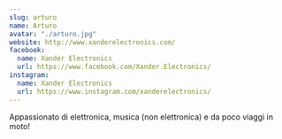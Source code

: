 ```yaml
---
slug: arturo
name: Arturo
avatar: "./arturo.jpg"
website: http://www.xanderelectronics.com/
facebook:
  name: Xander Electronics
  url: https://www.facebook.com/Xander.Electronics/
instagram:
  name: Xander Electronics
  url: https://www.instagram.com/xanderelectronics/
---
```

Appassionato di elettronica, musica (non elettronica) e da poco viaggi in moto!

